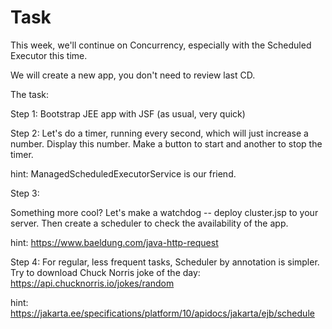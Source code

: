 # Task

This week, we'll continue on Concurrency, especially with the Scheduled Executor this time.

We will create a new app, you don't need to review last CD.

The task:

Step 1: Bootstrap JEE app with JSF (as usual, very quick)

Step 2: Let's do a timer, running every second, which will just increase a number. Display this number. Make a button to start and another to stop the timer.

hint: ManagedScheduledExecutorService is our friend.



Step 3:

Something more cool? Let's make a watchdog -- deploy cluster.jsp to your server. Then create a scheduler to check the availability of the app.

hint: https://www.baeldung.com/java-http-request



Step 4: For regular, less frequent tasks, Scheduler by annotation is simpler. Try to download Chuck Norris joke of the day: https://api.chucknorris.io/jokes/random

hint: https://jakarta.ee/specifications/platform/10/apidocs/jakarta/ejb/schedule
